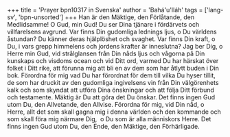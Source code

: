 +++
title = 'Prayer bpn10317 in Svenska'
author = 'Bahá'u'lláh'
tags = ['lang-sv', 'bpn-unsorted']
+++
Han är den Mäktige, den Förlåtande, den Medlidsamme!
O Gud, min Gud! Du ser Dina tjänare i fördärvets och villfarelsens avgrund. Var finns Din gudomliga lednings ljus, o Du världens åstundan? Du känner deras hjälplöshet och svaghet. Var finns Din kraft, o Du, i vars grepp himmelens och jordens krafter är inneslutna?
Jag ber Dig, o Herre min Gud, vid strålglansen från Din nåds ljus och vågorna på Din kunskaps och visdoms ocean och vid Ditt ord, varmed Du har härskat över folket i Ditt rike, att förunna mig att bli en av dem som har åtlytt buden i Din bok. Förordna för mig vad Du har förordnat för dem till vilka Du hyser tillit, de som har druckit av den gudomliga ingivelsens vin från Din välgörenhets kalk och som skyndat att utföra Dina önskningar och att följa Ditt förbund och testamente. Mäktig är Du att göra det Du önskar. Det finns ingen Gud utom Du, den Allvetande, den Allvise.
Förordna för mig, vid Din nåd, o Herre, allt det som skall gagna mig i denna världen och den kommande och som skall föra mig närmare Dig,  o Du som är alla människors Herre. Det finns ingen Gud utom Du, den Ende, den Mäktige, den Förhärligade.
